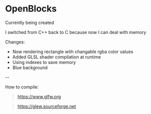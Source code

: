 # OpenBlocks



Currently being created

I switched from C++ back to C because now I can deal with memory

Changes:
- Now rendering rectangle with changable rgba color values
- Added GLSL shader compilation at runtime
- Using indexes to save memory
- Blue background



--

How to compile:

>https://www.glfw.org

>https://glew.sourceforge.net

